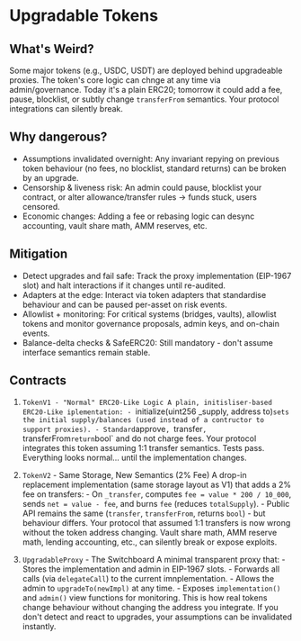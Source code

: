 # Upgradable Tokens

## What's Weird?
Some major tokens (e.g., USDC, USDT) are deployed behind upgradeable proxies.  The token's core logic can chnge at any time via admin/governance.  Today it's a plain ERC20; tomorrow it could add a fee, pause, blocklist, or subtly change `transferFrom` semantics.  Your protocol integrations can silently break.

## Why dangerous?
- Assumptions invalidated overnight: Any invariant repying on previous token behaviour (no fees, no blocklist, standard returns) can be broken by an upgrade.
- Censorship & liveness risk: An admin could pause, blocklist your contract, or alter allowance/transfer rules -> funds stuck, users censored.
- Economic changes: Adding a fee or rebasing logic can desync accounting, vault share math, AMM reserves, etc.

## Mitigation
- Detect upgrades and fail safe: Track the proxy implementation (EIP-1967 slot) and halt interactions if it changes until re-audited.
- Adapters at the edge: Interact via token adapters that standardise behaviour and can be paused per-asset on risk events.
- Allowlist + monitoring: For critical systems (bridges, vaults), allowlist tokens and monitor governance proposals, admin keys, and on-chain events.
- Balance-delta checks & SafeERC20: Still mandatory - don't assume interface semantics remain stable.

## Contracts

1.  `TokenV1 - "Normal" ERC20-Like Logic
    A plain, initisliser-based ERC20-Like iplementation:
        - `initialize(uint256 _supply, address to)` sets the initial supply/balances (used instead of a contructor to support proxies).
        - Standard `approve`, `transfer`, `transferFrom` return `bool` and do not charge fees.
    Your protocol integrates this token assuming 1:1 transfer semantics.  Tests pass.  Everything looks normal... until the implementation changes.

2.  `TokenV2` - Same Storage, New Semantics (2% Fee)
    A drop-in replacement implementation (same storage layout as V1) that adds a 2% fee on transfers:
        - On `_transfer`, computes `fee = value * 200 / 10_000`, sends `net = value - fee`, and burns `fee` (reduces `totalSupply`).
        - Public API remains the same (`transfer`, `transferFrom`, returns `bool`) - but behaviour differs.
    Your protocol that assumed 1:1 transfers is now wrong without the token address changing.  Vault share math, AMM reserve math, lending accounting, etc., can silently break or expose exploits.

3.  `UpgradableProxy` - The Switchboard
    A minimal transparent proxy that:
        - Stores the implementation and admin in EIP-1967 slots.
        - Forwards all calls (via `delegateCall`) to the current imnplementation.
        - Allows the admin to `upgradeTo(newImpl)` at any time.
        - Exposes `implementation()` and `admin()` view functions for monitoring.
    This is how real tokens change behaviour without changing the address you integrate.  If you don't detect and react to upgrades, your assumptions can be invalidated instantly.